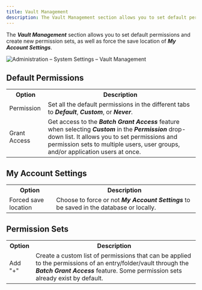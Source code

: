 ```yaml
---
title: Vault Management
description: The Vault Management section allows you to set default permissions and create new permission sets, as well as force the save location of My Account Settings.
---
```

The ***Vault Management*** section allows you to set default permissions and create new permission sets, as well as force the save location of ***My Account Settings***.

![Administration – System Settings – Vault Management](https://webdevolutions.azureedge.net/docs/en/server/ServerOp2069.png)

## Default Permissions 
<table>
	<tr>
		<th>
Option 
		</th>
		<th>
Description 
		</th>
	</tr>
	<tr>
		<td>
Permission
		</td>
		<td>
Set all the default permissions in the different tabs to <b><i>Default</i></b>, <b><i>Custom</i></b>, or <b><i>Never</i></b>.
		</td>
	</tr>
	<tr>
		<td>
Grant Access
		</td>
		<td>
Get access to the <b><i>Batch Grant Access</i></b> feature when selecting <b><i>Custom</i></b> in the <b><i>Permission</i></b> drop-down list. It allows you to set permissions and permission sets to multiple users, user groups, and/or application users at once.
		</td>
	</tr>    
</table>

## My Account Settings
<table>
	<tr>
		<th>
Option 
		</th>
		<th>
Description 
		</th>
	</tr>
	<tr>
		<td>
Forced save location 
		</td>
		<td>
Choose to force or not <b><i>My Account Settings</i></b> to be saved in the database or locally.
		</td>
	</tr>
</table>

## Permission Sets
<table>
	<tr>
		<th>
Option 
		</th>
		<th>
Description 
		</th>
	</tr>
	<tr>
		<td>
Add "+" 
		</td>
		<td>
Create a custom list of permissions that can be applied to the permissions of an entry/folder/vault through the <b><i>Batch Grant Access</i></b> feature. Some permission sets already exist by default.
		</td>
	</tr>
</table>
